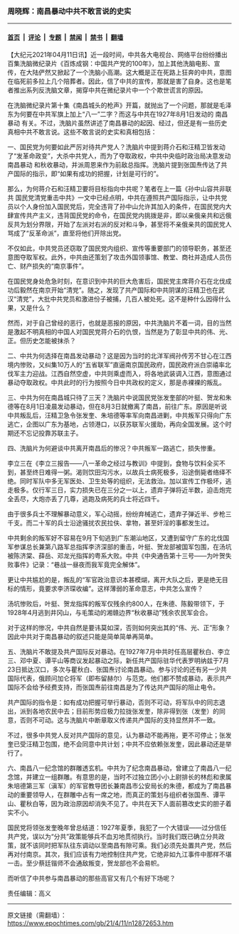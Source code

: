 ### 周晓辉：南昌暴动中共不敢言说的史实

---

#### [首页](../../../..?n12872653) &nbsp;|&nbsp; [评论](../../../../../epoch-comment?n12872653) &nbsp;|&nbsp; [专题](../../../../../epoch-special?n12872653) &nbsp;|&nbsp; [禁闻](../../../../../epoch-news?n12872653) &nbsp;|&nbsp; [禁书](../../../../../books?n12872653) &nbsp;|&nbsp; [翻墙](https://github.com/gfw-breaker/nogfw/blob/master/README.md?n12872653)


<div class="post_content" id="artbody" itemprop="articleBody">
 <!-- article content begin -->
 <p>
  【大纪元2021年04月11日讯】近一段时间，中共各大电视台、网络平台纷纷播出百集洗脑微纪录片《百炼成钢：中国共产党的100年》，加上其他洗脑电影、宣传，在大陆俨然又掀起了一个洗脑小高潮。这大概是正在死路上狂奔的中共，意图在临死前多拉上几个陪葬者。因此，信了中共的宣传，那就是害了自身。这也是笔者推出系列反洗脑文章，揭穿中共在微纪录片中一个个欺世谎言的原因。
 </p>
 <p>
  在洗脑微纪录片第十集《南昌城头的枪声》开篇，就抛出了一个问题，那就是毛泽东为何要在中共军旗上加上“八一”二字？而这与中共在1927年8月1日发动的
  <ok href="https://www.epochtimes.com/gb/tag/%E5%8D%97%E6%98%8C%E6%9A%B4%E5%8A%A8.html">
   南昌暴动
  </ok>
  有关。不过，洗脑片虽然讲述了南昌暴动的起因、经过，但还是有一些历史真相中共不敢言说。这些不敢言说的史实和真相包括：
 </p>
 <p>
  一、国民党为何要如此严厉对待共产党人？洗脑片中提到蒋介石和汪精卫皆发动了“发革命政变”，大杀中共党人，而为了夺取政权，中共中央临时政治局决意发动
  <ok href="https://www.epochtimes.com/gb/tag/%E5%8D%97%E6%98%8C%E6%9A%B4%E5%8A%A8.html">
   南昌暴动
  </ok>
  和秋收暴动，并派周恩来作为前敌总指挥。洗脑片提到张国焘传达了共产国际的指示，即“如果有成功的把握，计划是可行的”。
 </p>
 <p>
  那么，为何蒋介石和汪精卫要将目标指向中共呢？笔者在上一篇《孙中山容共非联共 国民党清党重击中共》一文中已经点明，中共在遵照共产国际指示，让中共党员以个人身份加入国民党后，完全违背了孙中山允许其加入的条件，在国民党内大肆宣传共产主义，违背国民党的命令，在国民党内挑拨是非，即以亲俄亲共和远俄反共为划分界限，开始了左派对右派的反对和斗争，甚至将不亲俄亲共的国民党人骂成了“反革命派”，直至将他们开除出党。
 </p>
 <p>
  不仅如此，中共党员还窃取了国民党内组织、宣传等重要部门的领导职务，甚至还意图夺取军权。此外，中共由还策划了攻击外国领事馆、教堂、商社并造成人员伤亡、财产损失的“南京事件”。
 </p>
 <p>
  在国民党身处危急时刻，在意识到中共的巨大危害后，国民党主席蒋介石在北伐成功后毅然在南京开始“清党”。随之，发现了共产国际和中共阴谋的汪精卫也在武汉“清党”，大批中共党员和激进份子被捕，几百人被处死。这不是种什么因得什么果，又是什么？
 </p>
 <p>
  然而，对于自己曾经的恶行，也就是恶报的原因，中共洗脑片不着一词，目的当然是激起不明真相的中国人对国民党蒋介石的仇恨，当然是为了彰显中共的伟、光、正。但历史怎能被抹杀？
 </p>
 <p>
  二、中共为何选择在南昌发动暴动？这是因为当时的北洋军阀孙传芳不甘心在江西境内惨败，又纠集10万人的“五省联军”直逼南京国民政府，国民政府派白崇禧率北伐军主力迎战。江西自然空虚，中共则乘虚而入，将各地武装调入江西，意图通过暴动夺取政权。中共此时的行为按照今日中共政权的定义，那是赤裸裸的叛乱。
 </p>
 <p>
  三、中共为何在南昌城只待了三天？洗脑片中说国民党张发奎部的叶挺、贺龙和朱德等在8月1日凌晨发动暴动，但在8月3日就撤离了南昌，前往广东。原因是听说中共叛乱后，汪精卫急令张发奎、朱培德等率军向南昌进剿，中共叛军只得向广东逃亡，企图以广东为基地，占领港口，以获苏联军火援助，再向全国发展。这个时期还不忘记投靠苏联主子。
 </p>
 <p>
  四、洗脑片为何避谈中共离开南昌后的惨况？中共叛军一路逃亡，损失惨重。
 </p>
 <p>
  李立三在《李立三报告——八一革命之经过与教训》中提到，食物与饮料全买不到，甚至终日难得一粥。渴则饮田沟污水，以故兵士病死极多，沿途倒毙者络绎不绝。同时军队中多无军医处、卫生处等的组织，无法救治。加以宣传工作极坏，逃走极多。仅行军三日，实力损失已在三分之一以上，遗弃子弹将近半数，迫击炮完全丢尽，大炮亦丢了几尊，逃跑及病死的兵士将近四千。
 </p>
 <p>
  由于很多兵士不理解暴动意义，军心动摇，纷纷弃械逃亡，遗弃子弹近半、步枪三千支。而二十军的兵士沿途骚扰农民拉伕、拿物，甚至奸淫的事都发生过。
 </p>
 <p>
  中共剩余的叛军好不容易在9月下旬逃到广东潮汕地区，又遭到留守广东的北伐国军参谋总长兼第八路军总指挥李济深部的重击，叶挺、贺龙部被国军包围，在汤坑被陈济棠、薛岳、邓龙光指挥的粤系大败。中共《中央通告第十三号——为叶贺失败事件》记录：“巷战一昼夜而我军竟完全解体”。
 </p>
 <p>
  更让中共尴尬的是，叛乱的“军官政治意识本甚模煳，离开大队之后，更是绝无目标的情形，竟要求李济琛收编”。这样薄弱的革命意志，中共怎么宣传？
 </p>
 <p>
  汤坑惨败后，叶挺、贺龙指挥的叛军仅残余约800人，在朱德、陈毅带领下，于1928年4月逃到井冈山，与毛策动的湘赣边界“秋收暴动”残余农民军会合。
 </p>
 <p>
  对于这样的惨况，中共自然是要讳莫如深，否则如何突出其的“伟、光、正”形象？因此中共对于南昌暴动的叙述只能是简单简单再简单。
 </p>
 <p>
  五、洗脑片不敢提及共产国际反对暴动。在1927年7月中共时任高层瞿秋白、李立三、邓中夏、谭平山等商议发起暴动之际，新任共产国际驻华代表罗明纳兹于7月23日抵达汉口，多次与瞿秋白、张国焘讨论南昌暴动。参与讨论的还有另一少共国际代表，俄顾问加仑将军（即布留赫尔）与范克。他们都不赞成暴动，表示共产国际不会给予经费支持，而张国焘前往南昌是为了传达共产国际的阻止电令。
 </p>
 <p>
  共产国际的指令是：如有成功把握可举行暴动，否则不可动，将军队中的同志退出，派到各地农民中去；目前形势应极力拉拢张发奎，除非得到张（发奎）的同意，否则不可动。这与洗脑片中断章取义传递共产国际的支持显然并不一致。
 </p>
 <p>
  不过，很多中共党人反对共产国际的意见，认为暴动不能再拖，更不可停止；张发奎已受汪精卫包围，绝不会同意中共计划；中共不应依赖张发奎，因此暴动还是举行了。
 </p>
 <p>
  六、南昌八一纪念馆的群雕透玄机。中共为了纪念南昌暴动，曾建立了南昌八一纪念馆，并建立一组群雕。有意思的是，当时不过独立团小小上尉排长的林彪和隶属朱培德第三军（滇军）的军官教导团长兼南昌市公安局长的朱德，都成为了南昌暴动的重要领导人，在群雕中占有一席之地，而真正的策划与组织者张国焘、谭平山、瞿秋白等，因为政治原因却消失不见了。中共在天下人面前篡改史实的胆子着实不小。
 </p>
 <p>
  国民党将领张发奎晚年曾总结道：1927年夏季，我犯了一个大错误——过分信任共产党，误以为“分共”政策能够兵不血刃地贯彻执行。当时我们既已确立分共政策，就不该同时把军队往东调动以至南昌有隙可乘。我们必须先处置共产党，然后再对付南京。其次，我们应该有力地控制住共产党，它绝非如九江事件中那样不堪一击。至少蔡廷锴师不会通敌叛变，贺龙部也不会易帜。
 </p>
 <p>
  而听信了中共参与南昌暴动的那些高官又有几个有好下场呢？
 </p>
 <p>
  责任编辑：高义
 </p>
 <!-- article content end -->
 <div id="below_article_ad">
 </div>
</div>


---

原文链接（需翻墙）：https://www.epochtimes.com/gb/21/4/11/n12872653.htm